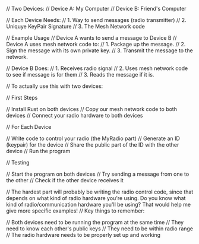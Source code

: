 // Two Devices:
// Device A: My Computer
// Device B: Friend's Computer


// Each Device Needs:
// 1. Way to send messages (radio transmitter)
// 2. Uniquye KeyPair Signature
// 3. The Mesh Network code


// Example Usage
// Device A wants to send a message to Device B
// Device A uses mesh network code to:
// 1. Package up the message.
// 2. Sign the message with its own private key.
// 3. Transmit the message to the network.

// Device B Does:
// 1. Receives radio signal
// 2. Uses mesh network code to see if message is for them
// 3. Reads the message if it is.




// To actually use this with two devices:

// First Steps

// Install Rust on both devices
// Copy our mesh network code to both devices
// Connect your radio hardware to both devices


// For Each Device

// Write code to control your radio (the MyRadio part)
// Generate an ID (keypair) for the device
// Share the public part of the ID with the other device
// Run the program


// Testing

// Start the program on both devices
// Try sending a message from one to the other
// Check if the other device receives it



// The hardest part will probably be writing the radio control code, since that depends on what kind of radio hardware you're using. Do you know what kind of radio/communication hardware you'll be using? That would help me give more specific examples!
// Key things to remember:

// Both devices need to be running the program at the same time
// They need to know each other's public keys
// They need to be within radio range
// The radio hardware needs to be properly set up and working